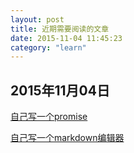 ```yaml
---
layout: post
title: 近期需要阅读的文章
date: 2015-11-04 11:45:23
category: "learn"
---
```


## 2015年11月04日

[自己写一个promise](http://www.html-js.com/article/Buildyourownpromise-blog-build-their-own-promise%203235)

[自己写一个markdown编辑器](http://www.cnblogs.com/honghongming/)